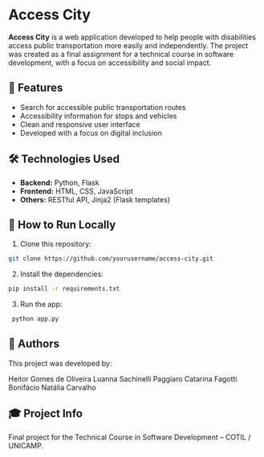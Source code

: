 # Access City

**Access City** is a web application developed to help people with disabilities access public transportation more easily and independently. The project was created as a final assignment for a technical course in software development, with a focus on accessibility and social impact.

## 🌟 Features

- Search for accessible public transportation routes
- Accessibility information for stops and vehicles
- Clean and responsive user interface
- Developed with a focus on digital inclusion

## 🛠 Technologies Used

- **Backend:** Python, Flask
- **Frontend:** HTML, CSS, JavaScript
- **Others:** RESTful API, Jinja2 (Flask templates)

## 📌 How to Run Locally

1. Clone this repository:
  ```bash
  git clone https://github.com/yourusername/access-city.git
  ```

2. Install the dependencies:
  ```bash
  pip install -r requirements.txt
  ```

3. Run the app:
  ```bash
   python app.py
  ```

## 👥 Authors
This project was developed by:

Heitor Gomes de Oliveira
Luanna Sachinelli Paggiaro
Catarina Fagotti Bonifácio
Natália Carvalho

## 🎓 Project Info
Final project for the Technical Course in Software Development – COTIL / UNICAMP.
